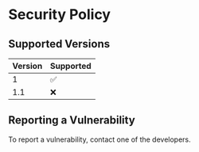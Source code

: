 # Security Policy

## Supported Versions


| Version | Supported          |
| ------- | ------------------ |
| 1       | :white_check_mark: |
| 1.1     | :x:                |


## Reporting a Vulnerability

To report a vulnerability, contact one of the developers.

